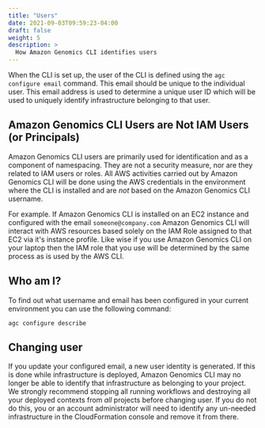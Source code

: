 ```yaml
---
title: "Users"
date: 2021-09-03T09:59:23-04:00
draft: false
weight: 5
description: >
  How Amazon Genomics CLI identifies users
---
```


When the CLI is set up, the user of the CLI is defined using the `agc configure email` command. This email should be 
unique to the individual user. This email address is used to determine a unique user ID which will be used to uniquely
identify infrastructure belonging to that user.

## Amazon Genomics CLI Users are Not IAM Users (or Principals) 
Amazon Genomics CLI users are primarily used for identification and as a component of namespacing. They are not a security measure, nor 
are they related to IAM users or roles. All AWS activities carried out by Amazon Genomics CLI will be done using the AWS credentials in
the environment where the CLI is installed and are *not* based on the Amazon Genomics CLI username.

For example. If Amazon Genomics CLI is installed on an EC2 instance and configured with the email `someone@company.com` Amazon Genomics CLI will interact
with AWS resources based solely on the IAM Role assigned to that EC2 via it's instance profile. Like wise if you use Amazon Genomics CLI
on your laptop then the IAM role that you use will be determined by the same process as is used by the AWS CLI.

## Who am I?

To find out what username and email has been configured in your current environment you can use the following command:
```shell
agc configure describe
```

## Changing user

If you update your configured email, a new user identity is generated. If this is done while infrastructure is deployed,
Amazon Genomics CLI may no longer be able to identify that infrastructure as belonging to your project. We strongly 
recommend stopping all running workflows and destroying all your deployed contexts from *all* projects before changing user.
If you do not do this, you or an account administrator will need to identify any un-needed infrastructure in the CloudFormation
console and remove it from there.